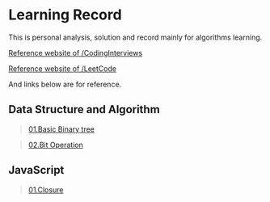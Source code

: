 # Learning Record
This is personal analysis, solution and record mainly for algorithms learning.

[Reference website of /CodingInterviews](https://www.nowcoder.com/ta/coding-interviews)

[Reference website of /LeetCode](https://leetcode.com/problemset/all/)

And links below are for reference.

## Data Structure and Algorithm 
>[01.Basic Binary tree](https://www.jianshu.com/p/bf73c8d50dc2)

>[02.Bit Operation](https://www.jianshu.com/p/36ba5d65804f)

## JavaScript
>[01.Closure](http://www.ruanyifeng.com/blog/2009/08/learning_javascript_closures.html)
